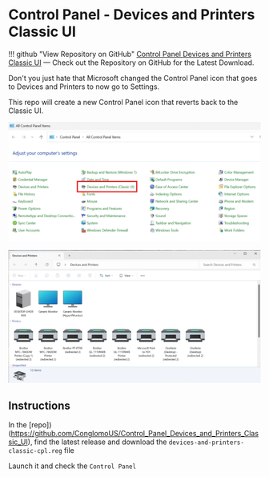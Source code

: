 # Control Panel - Devices and Printers Classic UI

!!! github "View Repository on GitHub"
    [Control Panel Devices and Printers Classic UI](https://github.com/ConglomoUS/Control_Panel_Devices_and_Printers_Classic_UI) — Check out the Repository on GitHub for the Latest Download.

Don't you just hate that Microsoft changed the Control Panel icon that goes to Devices and Printers to now go to Settings. 

This repo will create a new Control Panel icon that reverts back to the Classic UI.

![Devices and Printers Classic UI](readme_assets/DevicesAndPrintersClassicUI.png)

![Devices and Printers Classic UI](readme_assets/OpenDevPrintClassicUI.png)

## Instructions

In the [repo])(https://github.com/ConglomoUS/Control_Panel_Devices_and_Printers_Classic_UI), find the latest release and download the `devices-and-printers-classic-cpl.reg` file

Launch it and check the `Control Panel`
